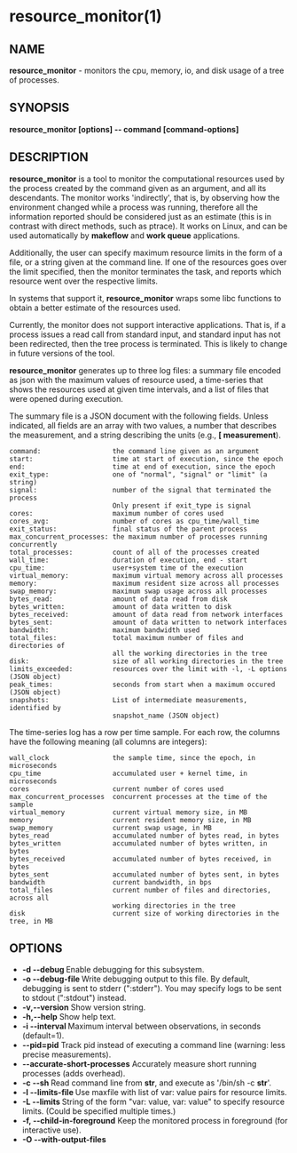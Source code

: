 






















# resource_monitor(1)

## NAME
**resource_monitor** - monitors the cpu, memory, io, and disk usage of a tree of processes.

## SYNOPSIS
****resource_monitor [options] -- command [command-options]****

## DESCRIPTION

**resource_monitor** is a tool to monitor the computational
resources used by the process created by the command given as an
argument, and all its descendants.  The monitor works
'indirectly', that is, by observing how the environment changed
while a process was running, therefore all the information
reported should be considered just as an estimate (this is in
contrast with direct methods, such as ptrace). It works on
Linux, and can be used automatically by
**makeflow** and **work queue** applications.

Additionally, the user can specify maximum resource limits in the
form of a file, or a string given at the command line. If one of
the resources goes over the limit specified, then the monitor
terminates the task, and reports which resource went over the
respective limits.

In systems that support it, **resource_monitor** wraps some
libc functions to obtain a better estimate of the resources used.

Currently, the monitor does not support interactive applications. That
is, if a process issues a read call from standard input, and standard
input has not been redirected, then the tree process is
terminated. This is likely to change in future versions of the tool.

**resource_monitor** generates up to three log files: a summary file encoded
as json with the maximum values of resource used, a time-series that shows the
resources used at given time intervals, and a list of files that were opened
during execution.

The summary file is a JSON document with the following fields. Unless
indicated, all fields are an array with two values, a number that describes the
measurement, and a string describing the units (e.g.,  **[ measurement**).

```
command:                  the command line given as an argument
start:                    time at start of execution, since the epoch
end:                      time at end of execution, since the epoch
exit_type:                one of "normal", "signal" or "limit" (a string)
signal:                   number of the signal that terminated the process
                          Only present if exit_type is signal
cores:                    maximum number of cores used
cores_avg:                number of cores as cpu_time/wall_time
exit_status:              final status of the parent process
max_concurrent_processes: the maximum number of processes running concurrently
total_processes:          count of all of the processes created
wall_time:                duration of execution, end - start
cpu_time:                 user+system time of the execution
virtual_memory:           maximum virtual memory across all processes
memory:                   maximum resident size across all processes
swap_memory:              maximum swap usage across all processes
bytes_read:               amount of data read from disk
bytes_written:            amount of data written to disk
bytes_received:           amount of data read from network interfaces
bytes_sent:               amount of data written to network interfaces
bandwidth:                maximum bandwidth used
total_files:              total maximum number of files and directories of
                          all the working directories in the tree
disk:                     size of all working directories in the tree
limits_exceeded:          resources over the limit with -l, -L options (JSON object)
peak_times:               seconds from start when a maximum occured (JSON object)
snapshots:                List of intermediate measurements, identified by
                          snapshot_name (JSON object)
```

The time-series log has a row per time sample. For each row, the columns have the following meaning (all columns are integers):

```
wall_clock                the sample time, since the epoch, in microseconds
cpu_time                  accumulated user + kernel time, in microseconds
cores                     current number of cores used
max_concurrent_processes  concurrent processes at the time of the sample
virtual_memory            current virtual memory size, in MB
memory                    current resident memory size, in MB
swap_memory               current swap usage, in MB
bytes_read                accumulated number of bytes read, in bytes
bytes_written             accumulated number of bytes written, in bytes
bytes_received            accumulated number of bytes received, in bytes
bytes_sent                accumulated number of bytes sent, in bytes
bandwidth                 current bandwidth, in bps
total_files               current number of files and directories, across all
                          working directories in the tree
disk                      current size of working directories in the tree, in MB
```

## OPTIONS

- **-d --debug <subsystem>** Enable debugging for this subsystem.
- **-o --debug-file <file>** Write debugging output to this file. By default, debugging is sent to stderr (":stderr"). You may specify logs to be sent to stdout (":stdout") instead.
- **-v,--version** Show version string.
- **-h,--help** Show help text.
- **-i --interval <n>** Maximum interval between observations, in seconds (default=1).
- **--pid=pid** Track pid instead of executing a command line (warning: less precise measurements).
- **--accurate-short-processes** Accurately measure short running processes (adds overhead).
- **-c --sh <str>** Read command line from **str**, and execute as '/bin/sh -c **str**'.
- **-l --limits-file <file>** Use maxfile with list of var: value pairs for resource limits.
- **-L --limits <string>** String of the form "var: value, var: value" to specify resource limits. (Could be specified multiple times.)
- **-f, --child-in-foreground** Keep the monitored process in foreground (for interactive use).
- **-O --with-output-files <template>** Specify **template** for log files (default=**resource-pid**).
- **--with-time-series** Write resource time series to **template.series**.
- **--with-inotify** Write inotify statistics of opened files to default=**template.files**.
- **-V --verbatim-to-summary <str>** Include this string verbatim in a line in the summary. (Could be specified multiple times.)
- **--measure-dir=dir** Follow the size of dir. By default the directory at the start of execution is followed. Can be specified multiple times. See --without-disk-footprint below.
- **--follow-chdir** Follow the current working directories of the processes tree.
- **--without-disk-footprint** Do not measure working directory footprint. Overrides --measure-dir.
- **--no-pprint** Do not pretty-print summaries.
- **--snapshot-events=file** Configuration file for snapshots on file patterns. See below.
- **--catalog-task-name=<task-name>** Report measurements to catalog server with "task"=<task-name>.
- **--catalog-project=<project>** Set project name of catalog update to <project> (default=<task-name>).
- **--catalog=<catalog>** Use catalog server <catalog>. (default=catalog.cse.nd.edu:9097).
- **--catalog-interval=<interval>** Send update to catalog every <interval> seconds. (default=30).



The limits file should contain lines of the form:

```
resource: max_value
```

It may contain any of the following fields, in the same units as
defined for the summary file:

**max_concurrent_processes**,
**wall_time, cpu_time**,
**virtual_memory, resident_memory, swap_memory**,
**bytes_read, bytes_written**,
**workdir_number_files_dirs, workdir_footprint**

## ENVIRONMENT VARIABLES


- ****CCTOOLS_RESOURCE_MONITOR_HELPER**** Location of the desired helper library to wrap libc calls. If not provided


## EXIT STATUS


-  0 The command exit status was 0, and the monitor process ran without errors.
-  1 The command exit status was non-zero, and the monitor process ran without errors.
-  2 The command was terminated because it ran out of resources  (see options -l, -L).
-  3 The command did not run succesfully because the monitor process had an error.


To obtain the exit status of the original command, see the generated file with extension **.summary**.


## SNAPSHOTS

The resource_monitor  can be directed to take snapshots of the resources used
according to the files created by the processes monitored. The typical use of
monitoring snapshots is to set a watch on a log file, and generate a snapshot
when a line in the log matches a pattern. To activate the snapshot facility,
use the command line argument --snapshot-events=**file**, in which **file** is a
JSON-encoded document with the following format:

```
    {
        "FILENAME": {
            "from-start":boolean,
            "from-start-if-truncated":boolean,
            "delete-if-found":boolean,
            "events": [
                {
                    "label":"EVENT_NAME",
                    "on-create":boolean,
                    "on-truncate":boolean,
                    "on-pattern":"REGEXP",
                    "count":integer
                },
                {
                    "label":"EVENT_NAME",
                    ...
                }
            ]
        },
        "FILENAME": {
            ...
    }
```

All fields but **label** are optional. 


            -  FILENAME:                  Name of a file to watch.
            -  from-start:boolean         If FILENAME exits when the monitor starts running, process from line 1. Default: false, as monitored processes may be appending to already existing files.
            -  from-start-if-truncated    If FILENAME is truncated, process from line 1. Default: true, to account for log rotations.
            -  delete-if-found            Delete FILENAME when found. Default: false

            -  events:

            -  label        Name that identifies the snapshot. Only alphanumeric, -,
                         and _ characters are allowed. 
            -  on-create    Take a snapshot every time the file is created. Default: false
            -  on-delete    Take a snapshot every time the file is deleted. Default: false
            -  on-truncate  Take a snapshot when the file is truncated.    Default: false
            -  on-pattern   Take a snapshot when a line matches the regexp pattern.    Default: none
            -  count        Maximum number of snapshots for this label. Default: -1 (no limit)



The snapshots are recorded both in the main resource summary file under the key
**snapshots**, and as a JSON-encoded document, with the extension
.snapshot.NN, in which NN is the sequence number of the snapshot. The snapshots
are identified with the key "snapshot_name", which is a comma separated string
of **label**(count) elements. A label corresponds to a name that
identifies the snapshot, and the count is the number of times an event was
triggered since last check (several events may be triggered, for example, when
several matching lines are written to the log). Several events may have the same label, and exactly one of on-create, on-truncate, and on-pattern should be specified per event.


## EXAMPLES

To monitor 'sleep 10', at 2 second intervals, with output to sleep-log.summary, and with a monitor alarm at 5 seconds:

```
% resource_monitor --interval=2 -L"wall_time: 5" -o sleep-log -- sleep 10
```

Execute 'date' and redirect its output to a file:

```
% resource_monitor --sh 'date > date.output'
```

It can also be run automatically from makeflow, by specifying the '-M' flag:

```
% makeflow --monitor=some-log-dir Makeflow
```

In this case, makeflow wraps every command line rule with the
monitor, and writes the resulting logs per rule in the
**some-log-dir** directory

Additionally, it can be run automatically from Work Queue:

```
q = work_queue_create_monitoring(port);
work_queue_enable_monitoring(q, some-log-dir, /*kill tasks on exhaustion*/ 1);
```

wraps every task with the monitor and writes the resulting summaries in
**some-log-file**. 

## SNAPSHOTS EXAMPLES

Generate a snapshot when "my.log" is created:

```
{
    "my.log":
        {
            "events":[
                {
                    "label":"MY_LOG_STARTED",
                    "on-create:true
                }
            ]
        }
}
```

Generate snapshots every time a line is added to "my.log":

```
{
    "my.log":
        {
            "events":[
                {
                    "label":"MY_LOG_LINE",
                    "on-pattern":"^.*$"
                }
            ]
        }
}
```

Generate snapshots on particular lines of "my.log":

```
{
    "my.log":
        {
            "events":[
                {
                    "label":"started",
                    "on-pattern":"^# START"
                },
                {
                    "label":"end-of-start",
                    "on-pattern":"^# PROCESSING"
                }
                {
                    "label":"end-of-processing",
                    "on-pattern":"^# ANALYSIS"
                }
            ]
        }
}
```

The monitor can also generate a snapshot when a particular file is created. The
monitor can detected this file, generate a snapshot, and delete the file to get
ready for the next snapshot. In the following example the monitor takes a
snapshot everytime the file **please-take-a-snapshot** is created:

```
{
    "please-take-a-snapshot":
        {
            "delete-if-found":true,
            "events":[
                {
                    "label":"manual-snapshot",
                    "on-create":true
                }
            ]
        }
}
```


## BUGS AND KNOWN ISSUES


- The monitor cannot track the children of statically linked executables.
- The option --snapshot-events assumes that the watched files are written by appending to them. File truncation may not be detected if between checks the size of the file is larger or equal to the size after truncation. File checks are fixed at intervals of 1 second.


## COPYRIGHT

The Cooperative Computing Tools are Copyright (C) 2005-2021 The University of Notre Dame.  This software is distributed under the GNU General Public License.  See the file COPYING for details.

CCTools 7.3.2 FINAL
